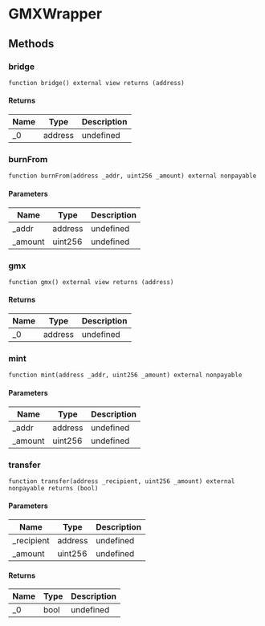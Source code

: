 # GMXWrapper









## Methods

### bridge

```solidity
function bridge() external view returns (address)
```






#### Returns

| Name | Type | Description |
|---|---|---|
| _0 | address | undefined |

### burnFrom

```solidity
function burnFrom(address _addr, uint256 _amount) external nonpayable
```





#### Parameters

| Name | Type | Description |
|---|---|---|
| _addr | address | undefined |
| _amount | uint256 | undefined |

### gmx

```solidity
function gmx() external view returns (address)
```






#### Returns

| Name | Type | Description |
|---|---|---|
| _0 | address | undefined |

### mint

```solidity
function mint(address _addr, uint256 _amount) external nonpayable
```





#### Parameters

| Name | Type | Description |
|---|---|---|
| _addr | address | undefined |
| _amount | uint256 | undefined |

### transfer

```solidity
function transfer(address _recipient, uint256 _amount) external nonpayable returns (bool)
```





#### Parameters

| Name | Type | Description |
|---|---|---|
| _recipient | address | undefined |
| _amount | uint256 | undefined |

#### Returns

| Name | Type | Description |
|---|---|---|
| _0 | bool | undefined |





